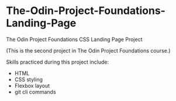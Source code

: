 # The-Odin-Project-Foundations-Landing-Page

  The Odin Project Foundations CSS Landing Page Project
  
  (This is the second project in The Odin Project Foundations course.)

  Skills practiced during this project include:

  - HTML
  - CSS styling
  - Flexbox layout
  - git cli commands